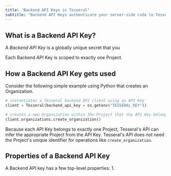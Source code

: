 ```yaml
---
title: "Backend API Keys in Tesseral"
subtitle: "Backend API Keys authenticate your server-side code to Tesseral's backend API"
---
```


## What is a Backend API Key?

A *Backend API Key* is a globally unique secret that you 

Each Backend API Key is scoped to exactly one Project. 


## How a Backend API Key gets used

Consider the following simple example using Python that creates an Organization. 

```python
# instantiates a Tesseral backend API client using an API Key
client = Tesseral(backend_api_key = os.getenv("TESSERAL_KEY"))

# creates a new Organization within the Project that the API Key belongs to
client.organizations.create_organization()
```

<Note>Because each API Key belongs to exactly one Project, Tesseral's API can infer the appropriate Project from the API Key. Tesseral's API does not need the Project's unique identifier for operations like `create_organization`.</Note>


## Properties of a Backend API Key

A Backend API key has a few top-level properties:
1. 
